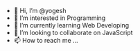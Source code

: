 - 👋 Hi, I’m @yogesh
- 👀 I’m interested in Programming
- 🌱 I’m currently learning Web Developing
- 💞️ I’m looking to collaborate on JavaScript
- 📫 How to reach me ...

<!---
yograjput/yograjput is a ✨ special ✨ repository because its `README.md` (this file) appears on your GitHub profile.
You can click the Preview link to take a look at your changes.
--->
